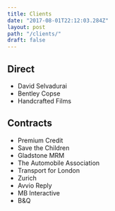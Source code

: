 ```yaml
---
title: Clients
date: "2017-08-01T22:12:03.284Z"
layout: post
path: "/clients/"
draft: false
---
```


## Direct

* David Selvadurai
* Bentley Copse
* Handcrafted Films

## Contracts

* Premium Credit
* Save the Children
* Gladstone MRM
* The Automobile Association
* Transport for London
* Zurich
* Avvio Reply
* MB Interactive
* B&Q